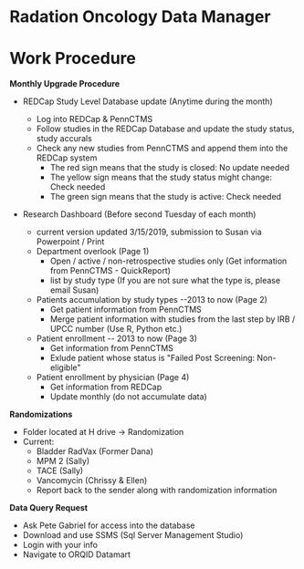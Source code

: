 # Radation Oncology Data Manager
# Work Procedure

**Monthly Upgrade Procedure** 
 - REDCap Study Level Database update (Anytime during the month)
    - Log into REDCap & PennCTMS
    - Follow studies in the REDCap Database and update the study status, study accurals
    - Check any new studies from PennCTMS and append them into the REDCap system
       - The red sign means that the study is closed: No update needed
       - The yellow sign means that the study status might change: Check needed
       - The green sign means that the study is active: Check needed
      
 - Research Dashboard (Before second Tuesday of each month)
    - current version updated 3/15/2019, submission to Susan via Powerpoint / Print
    - Department overlook (Page 1)
      - Open / active / non-retrospective studies only (Get information from PennCTMS - QuickReport)
      - list by study type (If you are not sure what the type is, please email Susan)
    - Patients accumulation by study types --2013 to now (Page 2)
      - Get patient information from PennCTMS
      - Merge patient information with studies from the last step by IRB / UPCC number (Use R, Python etc.)
    - Patient enrollment -- 2013 to now (Page 3)
      - Get information from PennCTMS
      - Exlude patient whose status is "Failed Post Screening: Non-eligible"
    - Patient enrollment by physician (Page 4)
      - Get information from REDCap
      - Update monthly (do not accumulate data)
      
  **Randomizations**
   - Folder located at H drive -> Randomization
   - Current:
     - Bladder RadVax (Former Dana)
     - MPM 2 (Sally)
     - TACE (Sally)
     - Vancomycin (Chrissy & Ellen)
     - Report back to the sender along with randomization information
    
  **Data Query Request**
   - Ask Pete Gabriel for access into the database
   - Download and use SSMS (Sql Server Management Studio)
   - Login with your info
   - Navigate to ORQID Datamart
   
   
   
   
   
